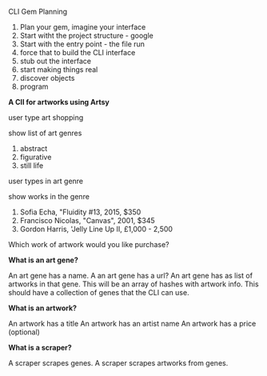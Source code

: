 CLI Gem Planning

1. Plan your gem, imagine your interface
2. Start witht the project structure - google
3. Start with the entry point - the file run
4. force that to build the CLI interface
5. stub out the interface
6. start making things real
7. discover objects
8. program

**A ClI for artworks using Artsy** 

user type art shopping

show list of art genres

1. abstract
2. figurative
3. still life

user types in art genre

show works in the genre

1. Sofia Echa, "Fluidity #13, 2015, $350
2. Francisco Nicolas, "Canvas", 2001, $345
3. Gordon Harris, 'Jelly Line Up II, £1,000 - 2,500

Which work of artwork would you like purchase?

**What is an art gene?**

An art gene has a name.
A an art gene has a url?
An art gene has as list of artworks in that gene. This will be an array of hashes with artwork info.
This should have a collection of genes that the CLI can use.

**What is an artwork?**

An artwork has a title
An artwork has an artist name
An artwork has a price (optional)

**What is a scraper?**

A scraper scrapes genes.
A scraper scrapes artworks from genes.